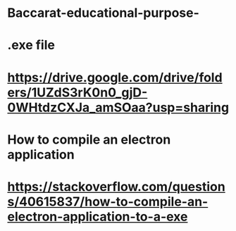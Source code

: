 # Baccarat-educational-purpose-

# .exe file
# https://drive.google.com/drive/folders/1UZdS3rK0n0_gjD-0WHtdzCXJa_amSOaa?usp=sharing

# How to compile an electron application
# https://stackoverflow.com/questions/40615837/how-to-compile-an-electron-application-to-a-exe
